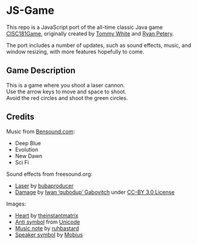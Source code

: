 # JS-Game

This repo is a JavaScript port of the all-time classic Java game [CISC181Game][OG], originally created by [Tommy White] and [Ryan Petery].

The port includes a number of updates, such as sound effects, music, and window resizing, with more features hopefully to come.

## Game Description
This is a game where you shoot a laser cannon.  
Use the arrow keys to move and space to shoot.  
Avoid the red circles and shoot the green circles.

## Credits

Music from [Bensound.com]:
* Deep Blue
* Evolution
* New Dawn
* Sci Fi
  
Sound effects from freesound.org:
* [Laser] by [bubaproducer][buba]
* [Damage] by [Iwan ‘qubodup’ Gabovitch][iwan] under [CC-BY 3.0 License][license]

Images:
* [Heart] by [theinstantmatrix]
* [Anti symbol] from [Unicode]
* [Music note] by [ruhbastard]
* [Speaker symbol] by [Mobius]
  
[OG]: https://github.com/tWhite7217/CISC181Game
[Tommy White]: https://github.com/tWhite7217
[Ryan Petery]: https://github.com/RPetery
[Bensound.com]: https://www.bensound.com/
[laser]: https://freesound.org/people/bubaproducer/sounds/151022/
[buba]: https://freesound.org/people/bubaproducer/
[damage]: http://www.freesound.org/people/qubodup/sounds/211634
[iwan]: http://freesound.org/people/qubodup
[license]: http://creativecommons.org/licenses/by/3.0/legalcode
[heart]: https://commons.wikimedia.org/wiki/File:Pixel_heart_red.svg
[theinstantmatrix]: https://en.wikipedia.org/wiki/User:Theinstantmatrix
[anti symbol]: https://en.wikipedia.org/wiki/File:Anti.svg
[unicode]: https://en.wikipedia.org/wiki/Unicode
[music note]: https://pixabay.com/vectors/music-note-music-note-musical-notes-1967480/
[ruhbastard]: https://pixabay.com/users/ruhbastard-3293703/
[speaker symbol]: https://en.wikipedia.org/wiki/File:Speaker_Icon.svg
[Mobius]: https://en.wikipedia.org/wiki/User:Mobius
